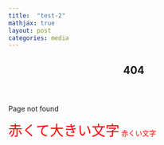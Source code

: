```yaml
---
title:  "test-2"
mathjax: true
layout: post
categories: media
---
```


<article>
  <header><h1>404</h1></header>
  <p>Page not found</p>
</article>

<span style="font-size: 200%; color: red;">赤くて大きい文字</span>
<font color="Red">赤くい文字</font>
